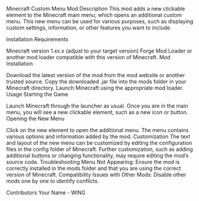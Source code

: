 Minecraft Custom Menu Mod
Description
This mod adds a new clickable element to the Minecraft main menu, which opens an additional custom menu. This new menu can be used for various purposes, such as displaying custom settings, information, or other features you want to include.

Installation
Requirements

Minecraft version 1.xx.x (adjust to your target version)
Forge Mod Loader or another mod loader compatible with this version of Minecraft.
Mod Installation

Download the latest version of the mod from the mod website or another trusted source.
Copy the downloaded .jar file into the mods folder in your Minecraft directory.
Launch Minecraft using the appropriate mod loader.
Usage
Starting the Game

Launch Minecraft through the launcher as usual.
Once you are in the main menu, you will see a new clickable element, such as a new icon or button.
Opening the New Menu

Click on the new element to open the additional menu.
The menu contains various options and information added by the mod.
Customization
The text and layout of the new menu can be customized by editing the configuration files in the config folder of Minecraft.
Further customization, such as adding additional buttons or changing functionality, may require editing the mod’s source code.
Troubleshooting
Menu Not Appearing: Ensure the mod is correctly installed in the mods folder and that you are using the correct version of Minecraft.
Compatibility Issues with Other Mods: Disable other mods one by one to identify conflicts.

Contributors
Your Name - WING
